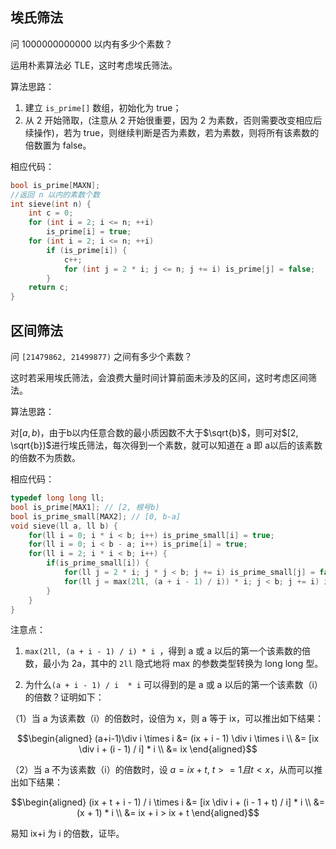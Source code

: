 ## 埃氏筛法

问 1000000000000 以内有多少个素数？

运用朴素算法必 TLE，这时考虑埃氏筛法。

算法思路：

1. 建立 `is_prime[]` 数组，初始化为 true；
2. 从 2 开始筛取，(注意从 2 开始很重要，因为 2 为素数，否则需要改变相应后续操作)，若为 true，则继续判断是否为素数，若为素数，则将所有该素数的倍数置为 false。

相应代码：

```cpp
bool is_prime[MAXN];
//返回 n 以内的素数个数 
int sieve(int n) {
    int c = 0;
    for (int i = 2; i <= n; ++i)
        is_prime[i] = true;
    for (int i = 2; i <= n; ++i) 
        if (is_prime[i]) {
			c++;
            for (int j = 2 * i; j <= n; j += i) is_prime[j] = false;
        }    
    return c;
}
```

## 区间筛法

问 `[21479862, 21499877)` 之间有多少个素数？

这时若采用埃氏筛法，会浪费大量时间计算前面未涉及的区间，这时考虑区间筛法。

算法思路：

对$[a,b)$，由于b以内任意合数的最小质因数不大于$\sqrt{b}$，则可对$[2, \sqrt{b})$进行埃氏筛法，每次得到一个素数，就可以知道在 a 即 a以后的该素数的倍数不为质数。

相应代码：

```cpp
typedef long long ll;
bool is_prime[MAX1]; // [2, 根号b)
bool is_prime_small[MAX2]; // [0, b-a]
void sieve(ll a, ll b) {
	for(ll i = 0; i * i < b; i++) is_prime_small[i] = true;
	for(ll i = 0; i < b - a; i++) is_prime[i] = true;
	for(ll i = 2; i * i < b; i++) {
		if(is_prime_small[i]) {
			for(ll j = 2 * i; j * j < b; j += i) is_prime_small[j] = false;
			for(ll j = max(2ll, (a + i - 1) / i)) * i; j < b; j += i) is_prime[j - a] = false;
		}
	}
} 
```

注意点：

1. `max(2ll, (a + i - 1) / i) * i `，得到 a 或 a 以后的第一个该素数的倍数，最小为 2a，其中的 `2ll` 隐式地将 max 的参数类型转换为 long long 型。

2. 为什么`(a + i - 1) / i  * i` 可以得到的是 a 或 a 以后的第一个该素数（i）的倍数？证明如下：

（1）当 a 为该素数（i）的倍数时，设倍为 x，则 a 等于 ix，可以推出如下结果：

$$\begin{aligned}
(a+i-1)\div i \times i 
&= (ix + i - 1) \div i \times i \\  
&= [ix \div i + (i - 1) / i] * i \\
&= ix
\end{aligned}$$

（2）当 a 不为该素数（i）的倍数时，设 $a=ix + t$, $t >= 1 且 t < x$，从而可以推出如下结果：

$$\begin{aligned}
(ix + t + i - 1) / i \times i 
&= [ix \div i + (i - 1 + t) / i] * i \\ 
&= (x + 1) * i \\ 
&= ix + i > ix + t
\end{aligned}$$

易知 ix+i 为 i 的倍数，证毕。

